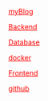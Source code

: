 <a href="technology/myBlog.html" style="color: red;">myBlog</a>

<a href="technology/Backend.html" style="color: red;">Backend</a>

<a href="technology/Database.html" style="color: red;">Database</a>

<a href="technology/docker.html" style="color: red;">docker</a>

<a href="technology/Frontend.html" style="color: red;">Frontend</a>

<a href="technology/github.html" style="color: red;">github</a>

